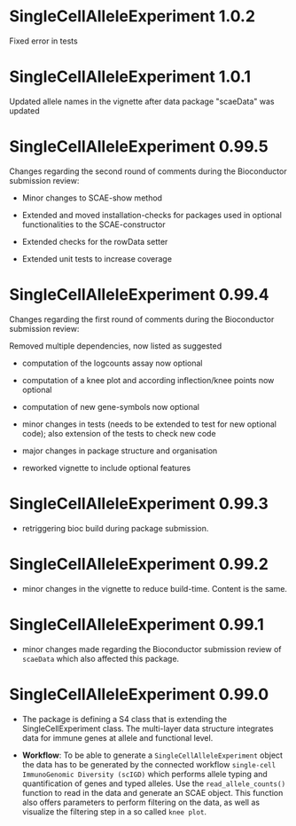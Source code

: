# SingleCellAlleleExperiment 1.0.2

Fixed error in tests

# SingleCellAlleleExperiment 1.0.1

Updated allele names in the vignette after data package "scaeData" was updated

# SingleCellAlleleExperiment 0.99.5

Changes regarding the second round of comments during the Bioconductor submission
review:

- Minor changes to SCAE-show method
- Extended and moved installation-checks for packages used in optional
functionalities to the SCAE-constructor
- Extended checks for the rowData setter

- Extended unit tests to increase coverage


# SingleCellAlleleExperiment 0.99.4

Changes regarding the first round of comments during the Bioconductor submission
review:

 Removed multiple dependencies, now listed as suggested
 - computation of the logcounts assay now optional
 - computation of a knee plot and according inflection/knee points now optional
 - computation of new gene-symbols now optional
 
 - minor changes in tests (needs to be extended to test for new optional code);
 also extension of the tests to check new code
 
 - major changes in package structure and organisation
 
 - reworked vignette to include optional features
 
# SingleCellAlleleExperiment 0.99.3

- retriggering bioc build during package submission.

# SingleCellAlleleExperiment 0.99.2

- minor changes in the vignette to reduce build-time. Content is the same.

# SingleCellAlleleExperiment 0.99.1

- minor changes made regarding the Bioconductor submission review of `scaeData` which also affected this package.


# SingleCellAlleleExperiment 0.99.0 

* The package is defining a S4 class that is extending the SingleCellExperiment class.
  The multi-layer data structure integrates data for immune genes at allele and 
  functional level.
  
* **Workflow**: To be able to generate a `SingleCellAlleleExperiment` object the data has
  to be generated by the connected workflow `single-cell ImmunoGenomic Diversity (scIGD)`
  which performs allele typing and quantification of genes and typed alleles.
  Use the `read_allele_counts()` function to read in the data and generate an 
  SCAE object. This function also offers parameters to perform filtering on the data,
  as well as visualize the filtering step in a so called `knee plot`.
  
